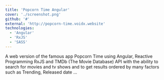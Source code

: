 ```yaml
---
title: 'Popcorn Time Angular'
cover: './screenshot.png'
github: '#'
external: 'http://popcorn-time.voidx.website'
technologies: 
  - 'Angular'
  - 'RxJS'
  - 'SASS'
---
```


A web version of the famous app Popcorn Time using Angular, Reactive Programming RxJS and TMDb (The Movie Database) API with the ability to search for movies and tv shows and to get results ordered by many factors such as Trending, Released date ...
